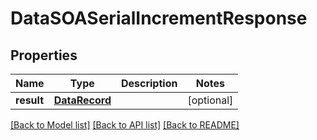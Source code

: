 # DataSOASerialIncrementResponse

## Properties
Name | Type | Description | Notes
------------ | ------------- | ------------- | -------------
**result** | [**DataRecord**](DataRecord.md) |  | [optional] 

[[Back to Model list]](../README.md#documentation-for-models) [[Back to API list]](../README.md#documentation-for-api-endpoints) [[Back to README]](../README.md)


